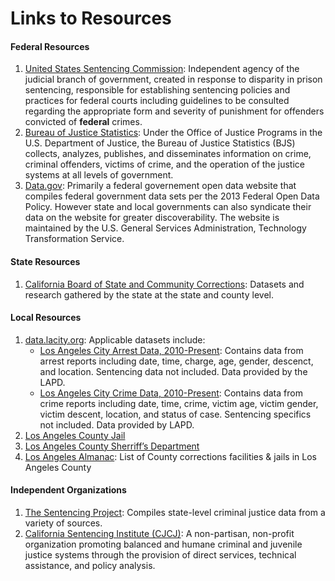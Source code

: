 # Links to Resources

#### Federal Resources
1. [United States Sentencing Commission](https://www.ussc.gov/about-page): Independent agency of the judicial branch of government, created in response to disparity in prison sentencing, responsible for establishing sentencing policies and practices for federal courts including guidelines to be consulted regarding the appropriate form and severity of punishment for offenders convicted of **federal** crimes.
2. [Bureau of Justice Statistics](https://www.bjs.gov/): Under the Office of Justice Programs in the U.S. Department of Justice, the Bureau of Justice Statistics (BJS) collects, analyzes, publishes, and disseminates information on crime, criminal offenders, victims of crime, and the operation of the justice systems at all levels of government. 
3. [Data.gov](https://catalog.data.gov/dataset): Primarily a federal governement open data website that compiles federal government data sets per the 2013 Federal Open Data Policy. However state and local governments can also syndicate their data on the website for greater discoverability. The website is maintained by the U.S. General Services Administration, Technology Transformation Service. 

#### State Resources
1. [California Board of State and Community Corrections](http://www.bscc.ca.gov/m_data&research.php): Datasets and research gathered by the state at the state and county level.  

#### Local Resources
1. [data.lacity.org](https://data.lacity.org/): Applicable datasets include:
    * [Los Angeles City Arrest Data, 2010-Present](https://data.lacity.org/A-Safe-City/Arrest-Data-from-2010-to-Present/yru6-6re4): Contains data from arrest reports including date, time, charge, age, gender, descenct, and location. Sentencing data not included. Data provided by the LAPD.
    * [Los Angeles City Crime Data, 2010-Present](https://data.lacity.org/A-Safe-City/Crime-Data-from-2010-to-Present/y8tr-7khq): Contains data from crime reports including date, time, crime, victim age, victim gender, victim descent, location, and status of case. Sentencing specifics not included. Data provided by LAPD. 
2. [Los Angeles County Jail](http://www.lajailinfo.com)
3. [Los Angeles County Sherriff’s Department](http://www.lasd.org/public_data_sharing.html)
4. [Los Angeles Almanac](http://www.laalmanac.com/crime/cr25.php): List of County corrections facilities & jails in Los Angeles County


#### Independent Organizations
1. [The Sentencing Project](https://www.sentencingproject.org): Compiles state-level criminal justice data from a variety of sources.
2. [California Sentencing Institute (CJCJ)](http://casi.cjcj.org/): A non-partisan, non-profit organization promoting balanced and humane criminal and juvenile justice systems through the provision of direct services, technical assistance, and policy analysis.
